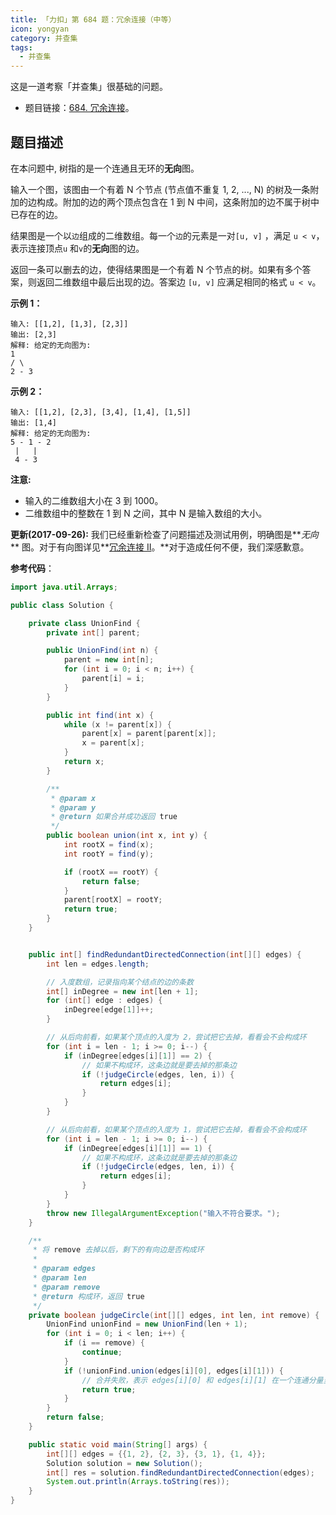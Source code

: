 ```yaml
---
title: 「力扣」第 684 题：冗余连接（中等）
icon: yongyan
category: 并查集
tags:
  - 并查集
---
```


这是一道考察「并查集」很基础的问题。

- 题目链接：[684. 冗余连接](https://leetcode-cn.com/problems/redundant-connection/)。

## 题目描述

在本问题中, 树指的是一个连通且无环的**无向**图。

输入一个图，该图由一个有着 N 个节点 (节点值不重复 1, 2, ..., N) 的树及一条附加的边构成。附加的边的两个顶点包含在 1 到 N 中间，这条附加的边不属于树中已存在的边。

结果图是一个以`边`组成的二维数组。每一个`边`的元素是一对`[u, v]` ，满足 `u < v`，表示连接顶点`u` 和`v`的**无向**图的边。

返回一条可以删去的边，使得结果图是一个有着 N 个节点的树。如果有多个答案，则返回二维数组中最后出现的边。答案边 `[u, v]` 应满足相同的格式 `u < v`。

**示例 1：**

```
输入: [[1,2], [1,3], [2,3]]
输出: [2,3]
解释: 给定的无向图为:
1
/ \
2 - 3
```

**示例 2：**

```
输入: [[1,2], [2,3], [3,4], [1,4], [1,5]]
输出: [1,4]
解释: 给定的无向图为:
5 - 1 - 2
 |   |
 4 - 3
```

**注意:**

- 输入的二维数组大小在 3 到 1000。
- 二维数组中的整数在 1 到 N 之间，其中 N 是输入数组的大小。

**更新(2017-09-26):**
我们已经重新检查了问题描述及测试用例，明确图是**_无向_** 图。对于有向图详见**[冗余连接 II](https://leetcodechina.com/problems/redundant-connection-ii/description/)。**对于造成任何不便，我们深感歉意。

**参考代码**：

```java
import java.util.Arrays;

public class Solution {

    private class UnionFind {
        private int[] parent;

        public UnionFind(int n) {
            parent = new int[n];
            for (int i = 0; i < n; i++) {
                parent[i] = i;
            }
        }

        public int find(int x) {
            while (x != parent[x]) {
                parent[x] = parent[parent[x]];
                x = parent[x];
            }
            return x;
        }

        /**
         * @param x
         * @param y
         * @return 如果合并成功返回 true
         */
        public boolean union(int x, int y) {
            int rootX = find(x);
            int rootY = find(y);

            if (rootX == rootY) {
                return false;
            }
            parent[rootX] = rootY;
            return true;
        }
    }


    public int[] findRedundantDirectedConnection(int[][] edges) {
        int len = edges.length;

        // 入度数组，记录指向某个结点的边的条数
        int[] inDegree = new int[len + 1];
        for (int[] edge : edges) {
            inDegree[edge[1]]++;
        }

        // 从后向前看，如果某个顶点的入度为 2，尝试把它去掉，看看会不会构成环
        for (int i = len - 1; i >= 0; i--) {
            if (inDegree[edges[i][1]] == 2) {
                // 如果不构成环，这条边就是要去掉的那条边
                if (!judgeCircle(edges, len, i)) {
                    return edges[i];
                }
            }
        }

        // 从后向前看，如果某个顶点的入度为 1，尝试把它去掉，看看会不会构成环
        for (int i = len - 1; i >= 0; i--) {
            if (inDegree[edges[i][1]] == 1) {
                // 如果不构成环，这条边就是要去掉的那条边
                if (!judgeCircle(edges, len, i)) {
                    return edges[i];
                }
            }
        }
        throw new IllegalArgumentException("输入不符合要求。");
    }

    /**
     * 将 remove 去掉以后，剩下的有向边是否构成环
     *
     * @param edges
     * @param len
     * @param remove
     * @return 构成环，返回 true
     */
    private boolean judgeCircle(int[][] edges, int len, int remove) {
        UnionFind unionFind = new UnionFind(len + 1);
        for (int i = 0; i < len; i++) {
            if (i == remove) {
                continue;
            }
            if (!unionFind.union(edges[i][0], edges[i][1])) {
                // 合并失败，表示 edges[i][0] 和 edges[i][1] 在一个连通分量里，即构成了环
                return true;
            }
        }
        return false;
    }

    public static void main(String[] args) {
        int[][] edges = {{1, 2}, {2, 3}, {3, 1}, {1, 4}};
        Solution solution = new Solution();
        int[] res = solution.findRedundantDirectedConnection(edges);
        System.out.println(Arrays.toString(res));
    }
}

```
